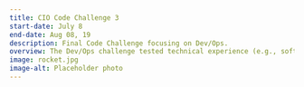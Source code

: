 ```yaml
---
title: CIO Code Challenge 3
start-date: July 8
end-date: Aug 08, 19
description: Final Code Challenge focusing on Dev/Ops.
overview: The Dev/Ops challenge tested technical experience (e.g., software development or network engineering) and software development operational best practices.
image: rocket.jpg
image-alt: Placeholder photo
---
```

